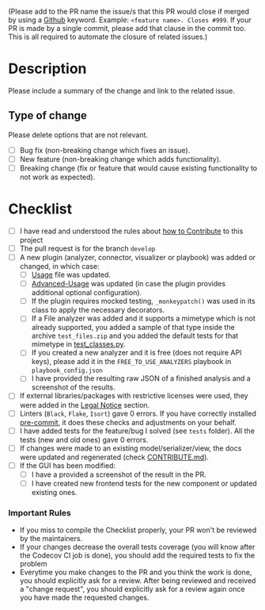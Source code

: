 (Please add to the PR name the issue/s that this PR would close if merged by using a [Github](https://docs.github.com/en/issues/tracking-your-work-with-issues/linking-a-pull-request-to-an-issue) keyword. Example: `<feature name>. Closes #999`. If your PR is made by a single commit, please add that clause in the commit too. This is all required to automate the closure of related issues.)

# Description

Please include a summary of the change and link to the related issue.

## Type of change

Please delete options that are not relevant.

- [ ] Bug fix (non-breaking change which fixes an issue).
- [ ] New feature (non-breaking change which adds functionality).
- [ ] Breaking change (fix or feature that would cause existing functionality to not work as expected).

# Checklist

- [ ] I have read and understood the rules about [how to Contribute](https://intelowl.readthedocs.io/en/latest/Contribute.html) to this project
- [ ] The pull request is for the branch `develop`
- [ ] A new plugin (analyzer, connector, visualizer or playbook) was added or changed, in which case:
    - [ ] [Usage](https://github.com/intelowlproject/IntelOwl/blob/master/docs/source/Usage.md) file was updated.
    - [ ] [Advanced-Usage](./Advanced-Usage.md) was updated (in case the plugin provides additional optional configuration).
    - [ ] If the plugin requires mocked testing, `_monkeypatch()` was used in its class to apply the necessary decorators.
    - [ ] If a File analyzer was added and it supports a mimetype which is not already supported, you added a sample of that type inside the archive `test_files.zip` and you added the default tests for that mimetype in [test_classes.py](https://github.com/intelowlproject/IntelOwl/blob/master/tests/analyzers_manager/test_classes.py).
    - [ ] If you created a new analyzer and it is free (does not require API keys), please add it in the `FREE_TO_USE_ANALYZERS` playbook in `playbook_config.json`
    - [ ] I have provided the resulting raw JSON of a finished analysis and a screenshot of the results.
- [ ] If external libraries/packages with restrictive licenses were used, they were added in the [Legal Notice](https://github.com/certego/IntelOwl/blob/master/.github/legal_notice.md) section.
- [ ] Linters (`Black`, `Flake`, `Isort`) gave 0 errors. If you have correctly installed [pre-commit](https://intelowl.readthedocs.io/en/latest/Contribute.html#how-to-start-setup-project-and-development-instance), it does these checks and adjustments on your behalf.
- [ ] I have added tests for the feature/bug I solved (see `tests` folder). All the tests (new and old ones) gave 0 errors.
- [ ] If changes were made to an existing model/serializer/view, the docs were updated and regenerated (check [CONTRIBUTE.md](./Contribute.md)).
- [ ] If the GUI has been modified:
    - [ ] I have a provided a screenshot of the result in the PR.
    - [ ] I have created new frontend tests for the new component or updated existing ones.

### Important Rules
- If you miss to compile the Checklist properly, your PR won't be reviewed by the maintainers.
- If your changes decrease the overall tests coverage (you will know after the Codecov CI job is done), you should add the required tests to fix the problem
- Everytime you make changes to the PR and you think the work is done, you should explicitly ask for a review. After being reviewed and received a "change request", you should explicitly ask for a review again once you have made the requested changes.